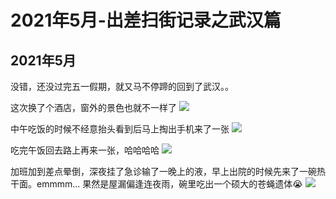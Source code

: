 # 2021年5月-出差扫街记录之武汉篇


## 2021年5月

没错，还没过完五一假期，就又马不停蹄的回到了武汉。。

这次换了个酒店，窗外的景色也就不一样了
![](https://upyun.oneone.life/upyun-img/IMG_20210505_202428.jpg)

<!--more-->

中午吃饭的时候不经意抬头看到后马上掏出手机来了一张
![](https://upyun.oneone.life/upyun-img/IMG_20210513_122325.jpg)

吃完午饭回去路上再来一张，哈哈哈哈
![](https://upyun.oneone.life/upyun-img/IMG_20210513_122744.jpg)


加班加到差点晕倒，深夜挂了急诊输了一晚上的液，早上出院的时候先来了一碗热干面。emmmm...  果然是屋漏偏逢连夜雨，碗里吃出一个硕大的苍蝇遗体😭
![](https://upyun.oneone.life/upyun-img/IMG_20210522_073418%20(1).jpg)

